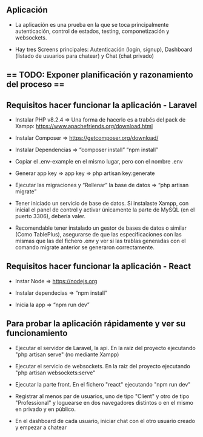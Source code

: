 ## Aplicación

-  La aplicación es una prueba en la que se toca principalmente autenticación, control de estados, testing, componetización y websockets.

-  Hay tres Screens principales: Autenticación (login, signup), Dashboard (listado de usuarios para chatear) y Chat (chat privado)

## == TODO: Exponer planificación y razonamiento del proceso ==

## Requisitos hacer funcionar la aplicación - Laravel

-  Instalar PHP v8.2.4 ⇒ Una forma de hacerlo es a trabés del pack de Xampp: https://www.apachefriends.org/download.html

-  Instalar Composer ⇒ https://getcomposer.org/download/

-  Instalar Dependencias ⇒ “composer install” “npm install”

-  Copiar el .env-example en el mismo lugar, pero con el nombre .env

-  Generar app key => app key ⇒ php artisan key:generate

-  Ejecutar las migraciones y “Rellenar” la base de datos ⇒ “php artisan migrate”

-  Tener iniciado un servicio de base de datos. Si instalaste Xampp, con inicial el panel de control y activar únicamente la parte de MySQL (en el puerto 3306), debería valer.

-  Recomendable tener instalado un gestor de bases de datos o similar (Como TablePlus), asegurarse de que las especificaciones con las mismas que las del fichero .env y ver si las trablas generadas con el comando migrate anterior se generaron correctamente.

## Requisitos hacer funcionar la aplicación - React

-  Instar Node => https://nodejs.org

-  Instalar dependecias ⇒ “npm install”

-  Inicia la app ⇒ “npm run dev”

## Para probar la aplicación rápidamente y ver su funcionamiento

-  Ejecutar el servidor de Laravel, la api. En la raíz del proyecto ejecutando "php artisan serve" (no mediante Xampp)

-  Ejecutar el servicio de websockets. En la raiz del proyecto ejecutando "php artisan websockets:serve"

-  Ejecutar la parte front. En el fichero "react" ejecutando "npm run dev"

-  Registrar al menos par de usuarios, uno de tipo "Client" y otro de tipo "Professional" y loguearse en dos navegadores distintos o en el mismo en privado y en público.

-  En el dashboard de cada usuario, iniciar chat con el otro usuario creado y empezar a chatear
